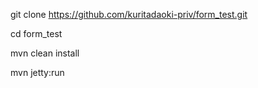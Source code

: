 git clone https://github.com/kuritadaoki-priv/form_test.git

cd form_test

mvn clean install

mvn jetty:run
